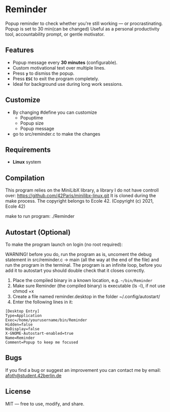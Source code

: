 # Reminder
Popup reminder to check whether you're still working — or procrastinating. Popup is set to 30 min(can be changed)  Useful as a personal productivity tool, accountability prompt, or gentle motivator.

Features
-----------
- Popup message every **30 minutes** (configurable).
- Custom motivational text over multiple lines.
- Press **`y`** to dismiss the popup.
- Press **`ESC`** to exit the program completely.
- Ideal for background use during long work sessions.

Customize
---------------
- By changing #define you can customize
    - Popuptime
    - Popup size
    - Popup message
- go to src/reminder.c to make the changes

Requirements
---------------
- **Linux** system

Compilation
--------------
This program relies on the MiniLibX library, a library I do not have controll over: https://github.com/42Paris/minilibx-linux.git
It is cloned during the make process. The copyright belongs to Ecole 42.
(Copyright (c) 2021, Ecole 42)

make
to run program: ./Reminder

Autostart (Optional)
-----------------------
To make the program launch on login (no root required):

WARNING!
before you do, run the program as is, uncoment the debug statement in src/reminder.c -> main (all the way at the end of the file)
and run the program in the terminal. The program is an infinite loop, before you add it to autostart you should double check that
it closes correctly.

1. Place the compiled binary in a known location, e.g. `~/bin/Reminder`
2. Make sure Reminder (the compiled binary) is executable (ls -l), if not use chmod +x
3. Create a file named reminder.desktop in the folder ~/.config/autostart/
4. Enter the following lines in it:

```
[Desktop Entry]
Type=Application
Exec=/home/yourusername/bin/Reminder
Hidden=false
NoDisplay=false
X-GNOME-Autostart-enabled=true
Name=Reminder
Comment=Popup to keep me focused
```

Bugs
----------
If you find a bug or suggest an improvement you can contact me by email:
afoth@student.42berlin.de

License
----------
MIT — free to use, modify, and share.
